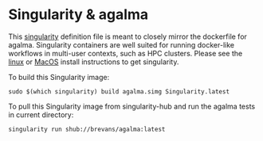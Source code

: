 # Singularity & agalma

This [singularity](http://singularity.lbl.gov/) definition file is meant to closely mirror the dockerfile for agalma. Singularity containers are well suited for running docker-like workflows in multi-user contexts, such as HPC clusters. Please see the [linux](http://singularity.lbl.gov/install-linux) or [MacOS](http://singularity.lbl.gov/install-mac) install instructions to get singularity.

To build this Singularity image:

```
sudo $(which singularity) build agalma.simg Singularity.latest
```

To pull this Singularity image from singularity-hub and run the agalma tests in current directory:
```
singularity run shub://brevans/agalma:latest
```
